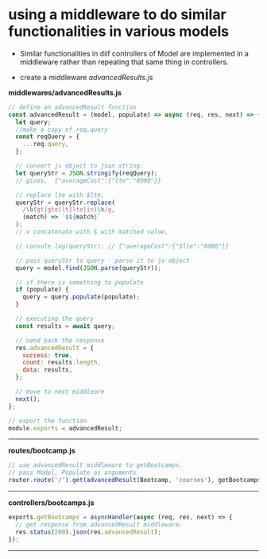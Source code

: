 # using a middleware to do similar functionalities in various models

- Similar functionalities in diif controllers of Model are implemented in a middleware rather than repeating that same thing in controllers.

- create a middleware _advancedResults.js_

**middlewares/advancedResults.js**

```javascript
// define an advancedResult function
const advancedResult = (model, populate) => async (req, res, next) => {
  let query;
  //make a copy of req.query
  const reqQuery = {
    ...req.query,
  };

  // convert js object to json string.
  let queryStr = JSON.stringify(reqQuery);
  // gives,  {"averageCost":{"lte":"8000"}}

  // replace lte with $lte,
  queryStr = queryStr.replace(
    /\b(gt|gte|lt|lte|in)\b/g,
    (match) => `$${match}`
  );
  // v concatenate with $ with matched value,

  // console.log(queryStr); // {"averageCost":{"$lte":"8000"}}

  // pass queryStr to query - parse it to js object
  query = model.find(JSON.parse(queryStr));

  // if there is something to populate
  if (populate) {
    query = query.populate(populate);
  }

  // executing the query
  const results = await query;

  // send back the response
  res.advancedResult = {
    success: true,
    count: results.length,
    data: results,
  };

  // move to next middleare
  next();
};

// export the function
module.exports = advancedResult;
```

---

**routes/bootcamp.js**

```javascript
// use advancedResult middleware to getBootcamps.
// pass Model, Populate as arguments
router.route('/').get(advancedResult(Bootcamp, 'courses'), getBootcamps);
```

---

**controllers/bootcamps.js**

```javascript
exports.getBootcamps = asyncHandler(async (req, res, next) => {
  // get response from advancedResult middleware.
  res.status(200).json(res.advancedResult);
});
```

---
